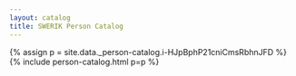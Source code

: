 ```yaml
---
layout: catalog
title: SWERIK Person Catalog
---
```

{% assign p = site.data._person-catalog.i-HJpBphP21cniCmsRbhnJFD %}
{% include person-catalog.html p=p %}

